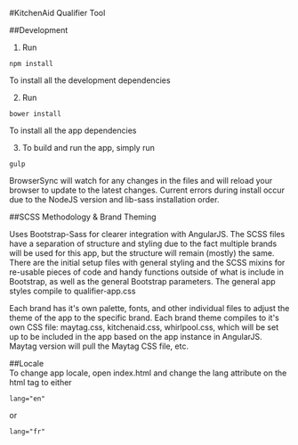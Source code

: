 #KitchenAid Qualifier Tool

##Development
1. Run
```
npm install
```
To install all the development dependencies

2. Run 
```
bower install
```
To install all the app dependencies

3. To build and run the app, simply run 
```
gulp
```
BrowserSync will watch for any changes in the files and will reload your browser to update to the latest changes.
Current errors during install occur due to the NodeJS version and lib-sass installation order. 

##SCSS Methodology & Brand Theming

Uses Bootstrap-Sass for clearer integration with AngularJS. The SCSS files have a separation of structure and styling due to the fact multiple brands will be used for this app, but the structure will remain (mostly) the same. There are the initial setup files with general styling and the SCSS mixins for re-usable pieces of code and handy functions outside of what is include in Bootstrap, as well as the general Bootstrap parameters. The general app styles compile to qualifier-app.css

Each brand has it's own palette, fonts, and other individual files to adjust the theme of the app to the specific brand. Each brand theme compiles to it's own CSS file: maytag.css, kitchenaid.css, whirlpool.css, which will be set up to be included in the app based on the app instance in AngularJS. Maytag version will pull the Maytag CSS file, etc.


##Locale  
To change app locale, open index.html and change the lang attribute on the html tag to either
```
lang="en" 
```
or  
```
lang="fr"
```
